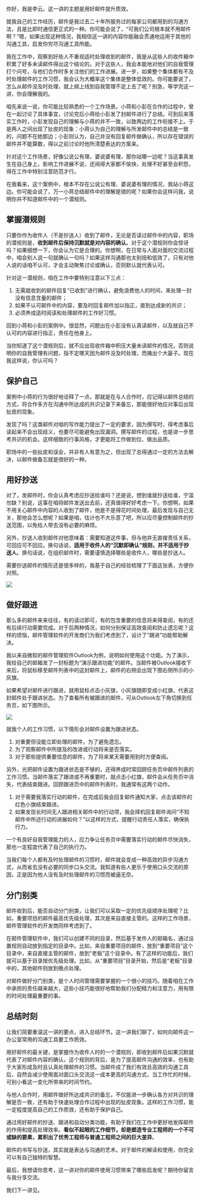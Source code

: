 你好，我是李云。这一讲的主题是用好邮件提升质效。

就我自己的工作经历，邮件是我过去二十年所服务过的每家公司都用到的沟通方法，且是比即时通信更正式的一种。你可能会说了，“可我们公司根本就不用邮件啊？”嗯，如果出现这种情况，我相信这一讲的内容你能融会贯通地运用于其他的沟通工具，启发你穷尽沟通工具所能。

我在工作中，观察到好些人不重视适时处理收到的邮件，我是从这些人的收件箱中积累了好多未读邮件得出这个结论的。对于这些人，我会本能地对他们的自我管理打个问号，与他们合作时多关注他们的工作进展。进一步，如果整个集体都有不及时处理邮件的工作习惯，我会认为大概率这个集体是整体低效的。你可能要说了，怎么从邮件没及时处理，就上纲上线到自我管理不足上去了呢？别急，等学完这一讲，你会理解我的。

咱先来说一说，你可能比较熟悉的一个工作场景。小蒋和小彭在合作的过程中，曾在一起讨论了具体事宜，讨论完后小蒋给小彭发了封邮件进行了总结。可到后来落实工作时，小彭发现自己的理解与小蒋的并不一致，以致两边的工作衔接不上。于是两人之间出现了扯皮的现象：小蒋认为自己的理解与所发邮件中的总结是一致的，问题不在她那边；小彭则认为，自己并没有回复邮件做确认，所以存在错误的邮件并不能算数，得以之前讨论时他所清楚表达的方案来。

针对这个工作场景，好像公说公有理，婆说婆有理，那你站哪一边呢？当这事真发生在自己身上，影响工作进展不说，还闹得大家都不愉快，处理不好甚至会积怨，得在工作中特别注意防范才行。

在我看来，这个案例中，根本不存在公说公有理、婆说婆有理的情况，我站小蒋这边。你可能会说了，万一小蒋总结邮件中的理解是错的呢？如果你会这样问我，说明你并不知道邮件中的一个潜规则。

## 掌握潜规则

只要你作为收件人（不是抄送人）收到了邮件，无论是否读过邮件中的内容，职场的潜规则是，**收到邮件后保持沉默就是对内容的确认**。对于这个潜规则你会惊讶吗？如果细想一下，你会认为它是合理的。你想啊，在日常与人面对面的交流过程中，咱会别人说一句就确认一句吗？如果这样沟通那也太别扭和低效了，只有对他人说的话咱不认可，才会主动聚焦讨论或确认，否则默认就代表认可。

针对这一潜规则，咱在工作中要特别注意以下三点：

1. 无需就收到的邮件回复“已收到”进行确认，避免浪费他人的时间，来处理一封没有信息含量的邮件；
2. 如果不认可邮件中的内容，要及时回复邮件加以指正，直到达成新的共识；
3. 必须养成适时阅读和处理邮件的工作好习惯。

回到小蒋和小彭的案例中。很显然，问题出在小彭没有认真读邮件，以及就自己不认可的内容进行指正，责任在他身上。

当你知道了这个潜规则后，就不应出现收件箱中积压大量未读邮件的情况，否则说明你的自我管理有问题，指不定哪天因为邮件没及时处理，而捅出个大篓子。现在我这样说，你认可吗？

## 保护自己

案例中小蒋的行为很好地诠释了一点，那就是在与人合作时，应记得以邮件总结的方式，将合作多方在沟通中所达成的共识记录下来备忘，那能很好地应对事后出现扯皮的现象。

发现了吗？这类邮件对咱的写作能力提出了一定的要求，因为撰写时，得考虑事后读起来不会出现歧义，也要尽可能避免出现漏洞。撰写邮件的过程，也是进一步思考共识的机会。这样细致的行事风格，才更能将工作做到位、做出品质。

职场中的一些扯皮和误会，并非有人有意为之，但出现了总得通过一定的方法去解决，以邮件做备忘就是很好的一种。

## 用好抄送

对了，发邮件时，你会认真考虑应抄送给谁吗？还是说，想到谁就抄送给谁，宁滥勿缺？别说，这事在咱将邮件发送出去前，还真值得好好考虑一下。你想啊，如果不用关心邮件中内容的人收到了邮件，他是不是得花时间处理，最后发现与自己无关，那他会怎么想呢？如果是咱，估计也不大乐意了吧，所以应尽量控制邮件的抄送范围，以免给人带去没有必要的麻烦。

另外，抄送人收到邮件对他意味着：需要知道这件事，但与他并无直接责任关系，可回应可不回应。换句话说，**适用于收件人的“沉默即确认”规则，并不适用于抄送人**。换句话说，在组织邮件时，需要谨慎选择哪些是收件人，哪些是抄送人。

需要抄送邮件的情形还是很多样的，我基于自己的经验梳理了下面这张表，方便你对照。

![](https://static001.geekbang.org/resource/image/ba/8e/baf1e3408276f5782b259e2db609dc8e.jpg?wh=1892x1054)

## 做好跟进

那么多的邮件来来往往，有的读过即可，有的包含重要的信息将来得查阅，有的还有后续行动需要完成。对于后两种情况，如何分别保证高效查阅和防止遗忘呢？这样的烦恼，邮件管理软件的开发商们为我们考虑到了，设计了“跟进”功能帮助解决。

我以来自微软的邮件管理软件Outlook为例，说明如何使用这个功能。为了演示，我给自己的邮箱发了一封标题为“演示跟进功能”的邮件。当邮件被Outlook接收下来后，将鼠标移至邮件列表中的这封邮件上，邮件的右侧会出现下图右侧所示的小灰旗。

如果希望对邮件进行跟进，就用鼠标点击小灰旗，小灰旗随即变成小红旗，代表这封邮件处于跟进状态。为了查看所有被跟进的邮件，可从Outlook左下角切换到任务页，如下图所示。

![](https://static001.geekbang.org/resource/image/a9/48/a9262aa402cb8fb66c347c50c38b4d48.jpg?wh=1590x920)

就我个人的工作习惯，以下情形会对邮件设置为跟进状态。

1. 对重要但没能立即处理的邮件，为了避免遗忘。
2. 为了观察邮件中所提及的改进或行动将来是否落实。
3. 对于那些提供重要信息的邮件，为了将来某天需要用到时方便查阅。

另外，光把邮件设置为跟进状态是不够的，还得养成时常回顾任务页中邮件列表的工作习惯。当邮件落实了跟进或不再重要时，就点击小红旗，邮件会从任务页中消失，代表结束跟进。回顾跟进页中的邮件列表时，我通常有这两个动作。

1. 对于需要我落实行动的邮件，在完成后我会回复邮件通知大家，点击该邮件的红色小旗结束跟进。
2. 如果发现长时间无人跟进相关邮件中的行动项，我会择机回复邮件询问“不知邮件中所述行动的进展如何？”以这样的方式，提醒行动责任人落实，确保执行力。

一个有良好自我管理能力的人，应力争让任务页中需要落实行动的邮件尽快消失，那也一定程度代表了自己的执行力。

当我们每个人都有及时处理邮件的习惯时，邮件就会变成一种高效的异步沟通方式，从而省去没有必要的同步口头交流。我知道有些人更乐于使用口头交流的原因，正是因为他人没有及时处理邮件的习惯而被逼无奈。

## 分门别类

邮件收到后，能否自动分门别类，让我们可以采取一定的优先级顺序处理呢？比如，重要项目的邮件最高优先级处理，其次是来自直接主管的。这样的工作场景，邮件管理软件的开发商同样考虑到了。

在邮件管理软件中，我们可以创建不同的目录，然后基于发件人的邮箱名，通过设置规则自动放到指定的目录中。比如，来自重要项目的邮件，放到“重要项目”这个目录中，来自直接主管的邮件，放到“老板”这个目录中。有了这样的功能后，我们就可以基于目录按优先级处理。比如，从“重要项目”目录开始，然后是“老板”目录中的，其他邮件则放到晚点处理。

对邮件做好分门别类，是个人时间管理需要掌握的一个很小的技巧。随着咱在工作中承担的责任越来越大，这些小技巧能很好地帮助我们分配精力和注意力，用有限的时间处理最重要的事。

## 总结时刻

让我们简要重温这一讲的要点，进入总结环节。这一讲我们聊了，如何向邮件这一办公室常用的沟通工具要工作质效。

用好邮件的最关键，是掌握作为收件人时的一个潜规则，即收到邮件后如果沉默就代表了对邮件内容的确认。这个规则的背后，是为了提高邮件沟通的效率，也有助于大家形成及时且认真处理邮件的习惯。当邮件成了我们有效且高效的沟通工具后，自然会减少使用面对面口头交流这一成本更高的沟通方式，当工作忙的时候，可别小看这一变化所带来的时间节约。

与他人合作时，用邮件做好所达成共识的备忘，不仅能进一步确认各方对共识的理解是否一致，还有助于快速处理合作过程中出现的扯皮现象。这样的工作习惯，能一定程度提高自己的工作质效，还有助于保护自己。

通过用好邮件的抄送、跟进和自动分类功能，有助于我们在工作中更好地发挥邮件的作用和提高处理效率。**看似不起眼的工作细节，却是塑造专业工程师的一个不可或缺的要素，累积出了优秀工程师与普通工程师之间的巨大差异**。

邮件的书写与抄送，其实就是表达与沟通的艺术。对于邮件的解读和使用，你完全可以有自己独特的智慧。

最后，我想请你思考，这一讲对你的邮件使用习惯带来了哪些启发呢？期待你留言与我分享交流。

我们下一讲见。